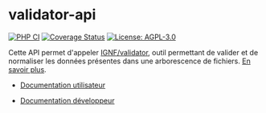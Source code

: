 # validator-api

[![PHP CI](https://github.com/IGNF/validator-api/actions/workflows/php-ci.yml/badge.svg)](https://github.com/IGNF/validator-api/actions/workflows/php-ci.yml) [![Coverage Status](https://coveralls.io/repos/github/IGNF/validator-api/badge.svg?branch=master)](https://coveralls.io/github/IGNF/validator-api?branch=master) [![License: AGPL-3.0](https://img.shields.io/badge/License-AGPL--3.0-blue.svg)](LICENSE)

Cette API permet d'appeler [IGNF/validator](https://github.com/IGNF/validator), outil permettant de valider et de normaliser les données présentes dans une arborescence de fichiers. [En savoir plus](https://github.com/IGNF/validator).

* [Documentation utilisateur](docs/user-guide.md)

* [Documentation développeur](docs/developer-guide.md)
